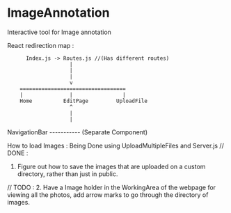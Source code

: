 # ImageAnnotation
Interactive tool for Image annotation

React redirection map :

          Index.js -> Routes.js //(Has different routes)
                        |
                        |
                        |
                        v
        ==================================
        |               |                |
        Home          EditPage         UploadFile
                        ^
                        |
                        |
NavigationBar -----------
(Separate Component)



How to load Images : Being Done using UploadMultipleFiles and Server.js
// DONE :
1. Figure out how to save the images that are uploaded on a custom directory, rather than just in public.

// TODO :
2. Have a Image holder in the WorkingArea of the webpage for viewing all the photos, add arrow marks to go through
the directory of images.
